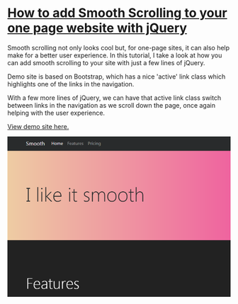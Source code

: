 # [How to add Smooth Scrolling to your one page website with jQuery](https://www.youtube.com/watch?v=x0YnVwAuNQI)

Smooth scrolling not only looks cool but, for one-page sites, it can also help make for a better user experience. In this tutorial, I take a look at how you can add smooth scrolling to your site with just a few lines of jQuery.

Demo site is based on Bootstrap, which has a nice 'active' link class which highlights one of the links in the navigation.

With a few more lines of jQuery, we can have that active link class switch between links in the navigation as we scroll down the page, once again helping with the user experience.

[View demo site here.](https://webdevtuts.github.io/smooth_scrolling_with_jquery/)

![Preview](screenshot.png)
